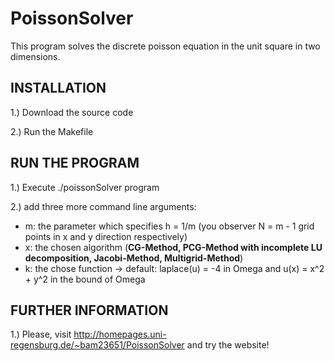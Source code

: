 PoissonSolver
===============================

This program solves the discrete poisson equation in the unit square in two dimensions.

INSTALLATION
-------------------------------

1.) Download the source code

2.) Run the Makefile


RUN THE PROGRAM
-------------------------------

1.) Execute ./poissonSolver program

2.) add three more command line arguments:
  * m: the parameter which specifies h = 1/m (you observer N = m - 1 grid points in x and y direction respectively)
  * x: the chosen algorithm (**CG-Method, PCG-Method with incomplete LU decomposition, Jacobi-Method, Multigrid-Method**)
  * k: the chose function -> default: laplace(u) = -4 in Omega and u(x) = x^2 + y^2 in the bound of Omega

FURTHER INFORMATION
-------------------------------

1.) Please, visit http://homepages.uni-regensburg.de/~bam23651/PoissonSolver and try the website!